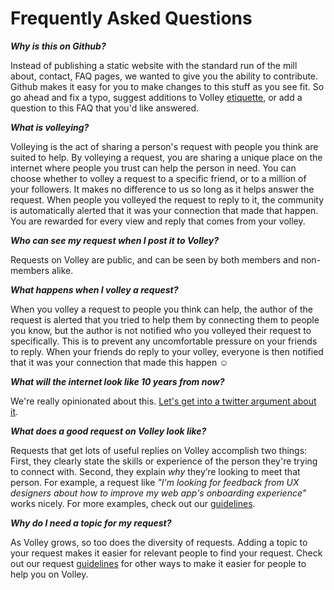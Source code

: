 Frequently Asked Questions
==
***Why is this on Github?***

Instead of publishing a static website with the standard run of the mill about, contact, FAQ pages, we wanted to give you the ability to contribute. Github makes it easy for you to make changes to this stuff as you see fit. So go ahead and fix a typo, suggest additions to Volley [etiquette](https://github.com/VolleyIndustries/readme/blob/master/etiquette.md), or add a question to this FAQ that you'd like answered.   

***What is volleying?***

Volleying is the act of sharing a person's request with people you think are suited to help. By volleying a request, you are sharing a unique place on the internet where people you trust can help the person in need. You can choose whether to volley a request to a specific friend, or to a million of your followers. It makes no difference to us so long as it helps answer the request. When people you volleyed the request to reply to it, the community is automatically alerted that it was your connection that made that happen. You are rewarded for every view and reply that comes from your volley. 


***Who can see my request when I post it to Volley?***

Requests on Volley are public, and can be seen by both members and non-members alike. 

***What happens when I volley a request?***

When you volley a request to people you think can help, the author of the request is alerted that you tried to help them by connecting them to people you know, but the author is not notified who you volleyed their request to specifically. This is to prevent any uncomfortable pressure on your friends to reply. When your friends do reply to your volley, everyone is then notified that it was your connection that made this happen ☺️

***What will the internet look like 10 years from now?***

We're really opinionated about this. [Let's get into a twitter argument about it](http://twitter.com/volleyworks). 

***What does a good request on Volley look like?***

Requests that get lots of useful replies on Volley accomplish two things: First, they clearly state the skills or experience of the person they're trying to connect with. Second, they explain *why* they’re looking to meet that person. For example, a request like *"I'm looking for feedback from UX designers about how to improve my web app's onboarding experience"* works nicely. For more examples, check out our [guidelines](https://github.com/VolleyIndustries/readme/blob/master/request-guidelines.md). 

***Why do I need a topic for my request?***

As Volley grows, so too does the diversity of requests. Adding a topic to your request makes it easier for relevant people to find your request. Check out our request [guidelines](https://github.com/VolleyIndustries/readme/blob/master/guidelines.md) for other ways to make it easier for people to help you on Volley. 

<!--***What is Karma?***-->

<!--Karma is a reflection of how much you’ve contributed to the Volley community. Help others to earn more! Creating a request currently costs 10 Karma. Replying earns you 2 and volleying gets you a whopping 5 Karma. -->

